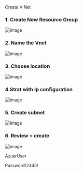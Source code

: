 
Create V Net

### 1. Create New Resource Group 

![image](https://user-images.githubusercontent.com/42642927/227194038-637f2c41-a6f9-4720-baf1-0d315f3986bf.png)

### 2. Name the Vnet 

![image](https://user-images.githubusercontent.com/42642927/227194484-fc0087de-7fe1-4f94-ba47-82b2b6f70fbf.png)

### 3. Choose location
![image](https://user-images.githubusercontent.com/42642927/227194683-8e04bea6-63e8-46d2-bdc2-e788849a85ef.png)


### 4.Strat with Ip configuration
![image](https://user-images.githubusercontent.com/42642927/227195927-bba5e9d0-2895-43b1-a0b4-082df4d5997d.png)

### 5. Create subnet
![image](https://user-images.githubusercontent.com/42642927/227196651-f991f34a-7ed1-4c8e-86b5-ff7452f338c9.png)

### 6. Review + create
![image](https://user-images.githubusercontent.com/42642927/227198050-914c5399-7a78-4008-8d86-804e0b07c2e4.png)


AzuerUser

Password12345!


